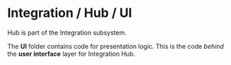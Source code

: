 # Integration / Hub / UI

Hub is part of the Integration subsystem.
  
The **UI** folder contains code for presentation logic. This is the code *behind* the **user interface** layer for Integration Hub.
